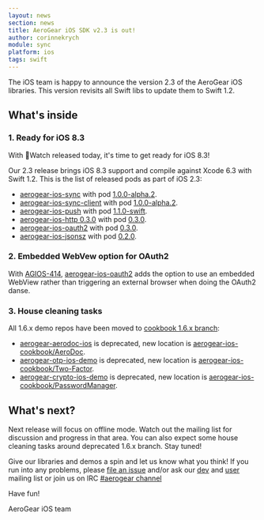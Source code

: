 ```yaml
---
layout: news
section: news
title: AeroGear iOS SDK v2.3 is out!
author: corinnekrych
module: sync
platform: ios
tags: swift
---
```


The iOS team is happy to announce the version 2.3 of the AeroGear iOS libraries. This version revisits all Swift libs to update them to Swift 1.2.

## What's inside

### 1. Ready for iOS 8.3

With Watch released today, it's time to get ready for iOS 8.3! 

Our 2.3 release brings iOS 8.3 support and compile against Xcode 6.3 with Swift 1.2. This is the list of released pods as part of iOS 2.3:

- [aerogear-ios-sync](https://github.com/aerogear/aerogear-ios-sync) with pod [1.0.0-alpha.2](http://cocoadocs.org/docsets/AeroGearSync/1.0.0-alpha.2/). 
- [aerogear-ios-sync-client](https://github.com/aerogear/aerogear-ios-sync-client) with pod [1.0.0-alpha.2](http://cocoadocs.org/docsets/AeroGearSyncClient/1.0.0-alpha.2/).
- [aerogear-ios-push](https://github.com/aerogear/aerogear-ios-push) with pod [1.1.0-swift](http://cocoadocs.org/docsets/AeroGear-Push-Swift/1.1.0).
- [aerogear-ios-http 0.3.0](https://github.com/aerogear/aerogear-ios-http) with pod [0.3.0](http://cocoadocs.org/docsets/AeroGearHttp/0.3.0).
- [aerogear-ios-oauth2](https://github.com/aerogear/aerogear-ios-oauth2) with pod [0.3.0](http://cocoadocs.org/docsets/AeroGearOAuth2/0.3.0).    
- [aerogear-ios-jsonsz](https://github.com/aerogear/aerogear-ios-jsonsz) with pod [0.2.0](http://cocoadocs.org/docsets/AeroGearJsonsz/0.2.0).

### 2. Embedded WebVew option for OAuth2

With [AGIOS-414](https://issues.jboss.org/browse/AGIOS-414), [aerogear-ios-oauth2](https://github.com/aerogear/aerogear-ios-oauth2) adds the option to use an embedded WebView rather than triggering an external browser when doing the OAuth2 danse.

### 3. House cleaning tasks

All 1.6.x demo repos have been moved to [cookbook 1.6.x branch](https://github.com/aerogear/aerogear-ios-cookbook/tree/1.6.x): 
- [aerogear-aerodoc-ios](https://github.com/aerogear/aerogear-aerodoc-ios) is deprecated, new location is [aerogear-ios-cookbook/AeroDoc](https://github.com/aerogear/aerogear-ios-cookbook/tree/1.6.x/AeroDoc).
- [aerogear-otp-ios-demo](https://github.com/aerogear/aerogear-otp-ios-demo) is deprecated, new location is [aerogear-ios-cookbook/Two-Factor](https://github.com/aerogear/aerogear-ios-cookbook/tree/1.6.x/Two-Factor).
- [aerogear-crypto-ios-demo](https://github.com/aerogear/aerogear-crypto-ios-demo) is deprecated, new location is [aerogear-ios-cookbook/PasswordManager](https://github.com/aerogear/aerogear-ios-cookbook/tree/1.6.x/PasswordManager).

## What's next?

Next release will focus on offline mode. Watch out the mailing list for discussion and progress in that area. You can also expect some house cleaning tasks around deprecated 1.6.x branch. Stay tuned!

Give our libraries and demos a spin and let us know what you think!  If you run into any problems, please [file an issue](http://issues.jboss.org/browse/AGIOS)  and/or ask our [dev](https://lists.jboss.org/mailman/listinfo/aerogear-dev) and [user](https://lists.jboss.org/mailman/listinfo/aerogear-users) mailing list or join us on IRC  [#aerogear channel](irc://irc.freenode.net/aerogear)

Have fun!

AeroGear iOS team